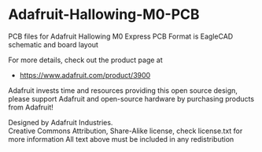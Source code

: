 # Adafruit-Hallowing-M0-PCB

PCB files for Adafruit Hallowing M0 Express PCB
Format is EagleCAD schematic and board layout

For more details, check out the product page at

  * https://www.adafruit.com/product/3900

Adafruit invests time and resources providing this open source design, 
please support Adafruit and open-source hardware by purchasing 
products from Adafruit!

Designed by Adafruit Industries.  
Creative Commons Attribution, Share-Alike license, check license.txt for more information
All text above must be included in any redistribution